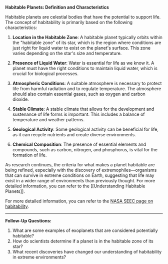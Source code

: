 **Habitable Planets: Definition and Characteristics**

Habitable planets are celestial bodies that have the potential to support life. The concept of habitability is primarily based on the following characteristics:

1. **Location in the Habitable Zone**: A habitable planet typically orbits within the "habitable zone" of its star, which is the region where conditions are just right for liquid water to exist on the planet's surface. This zone varies depending on the star's size and temperature.

2. **Presence of Liquid Water**: Water is essential for life as we know it. A planet must have the right conditions to maintain liquid water, which is crucial for biological processes.

3. **Atmospheric Conditions**: A suitable atmosphere is necessary to protect life from harmful radiation and to regulate temperature. The atmosphere should also contain essential gases, such as oxygen and carbon dioxide.

4. **Stable Climate**: A stable climate that allows for the development and sustenance of life forms is important. This includes a balance of temperature and weather patterns.

5. **Geological Activity**: Some geological activity can be beneficial for life, as it can recycle nutrients and create diverse environments.

6. **Chemical Composition**: The presence of essential elements and compounds, such as carbon, nitrogen, and phosphorus, is vital for the formation of life.

As research continues, the criteria for what makes a planet habitable are being refined, especially with the discovery of extremophiles—organisms that can survive in extreme conditions on Earth, suggesting that life may exist in a wider range of environments than previously thought. For more detailed information, you can refer to the [[Understanding Habitable Planets]].

For more detailed information, you can refer to the [NASA SEEC page on habitability](https://seec.gsfc.nasa.gov/what_makes_a_planet_habitable.html).

---

**Follow-Up Questions:**
1. What are some examples of exoplanets that are considered potentially habitable?
2. How do scientists determine if a planet is in the habitable zone of its star?
3. What recent discoveries have changed our understanding of habitability in extreme environments?